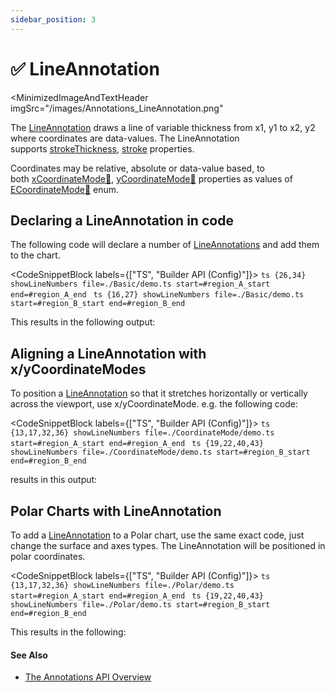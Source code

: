 ```yaml
---
sidebar_position: 3
---
```


# ✅ LineAnnotation

<MinimizedImageAndTextHeader 
    imgSrc="/images/Annotations_LineAnnotation.png"
>
The [LineAnnotation](https://www.scichart.com/documentation/js/current/typedoc/classes/lineannotation.html) draws a line of variable thickness from x1, y1 to x2, y2 where coordinates are data-values. The LineAnnotation supports [strokeThickness](https://www.scichart.com/documentation/js/current/typedoc/classes/lineannotation.html#strokethickness), [stroke](https://www.scichart.com/documentation/js/current/typedoc/classes/lineannotation.html#stroke) properties.

Coordinates may be relative, absolute or data-value based, to both [xCoordinateMode:blue_book:](https://www.scichart.com/documentation/js/current/typedoc/classes/annotationbase.html#xcoordinatemode), [yCoordinateMode:blue_book:](https://www.scichart.com/documentation/js/current/typedoc/classes/annotationbase.html#ycoordinatemode) properties as values of [ECoordinateMode:blue_book:](https://www.scichart.com/documentation/js/current/typedoc/enums/ecoordinatemode.html) enum.
</MinimizedImageAndTextHeader>

Declaring a LineAnnotation in code
----------------------------------

The following code will declare a number of [LineAnnotations](https://www.scichart.com/documentation/js/current/typedoc/classes/lineannotation.html) and add them to the chart.

<CodeSnippetBlock labels={["TS", "Builder API (Config)"]}>
    ```ts {26,34} showLineNumbers file=./Basic/demo.ts start=#region_A_start end=#region_A_end
    ```
    ```ts {16,27} showLineNumbers file=./Basic/demo.ts start=#region_B_start end=#region_B_end
    ```
</CodeSnippetBlock>

This results in the following output:

<LiveDocSnippet name="./Basic/demo" />

Aligning a LineAnnotation with x/yCoordinateModes
-------------------------------------------------

To position a [LineAnnotation](https://www.scichart.com/documentation/js/current/typedoc/classes/lineannotation.html) so that it stretches horizontally or vertically across the viewport, use x/yCoordinateMode. e.g. the following code:

<CodeSnippetBlock labels={["TS", "Builder API (Config)"]}>
    ```ts {13,17,32,36} showLineNumbers file=./CoordinateMode/demo.ts start=#region_A_start end=#region_A_end
    ```
    ```ts {19,22,40,43} showLineNumbers file=./CoordinateMode/demo.ts start=#region_B_start end=#region_B_end
    ```
</CodeSnippetBlock>

results in this output:

<LiveDocSnippet name="./CoordinateMode/demo" />

Polar Charts with LineAnnotation
--------------------------------------------

To add a [LineAnnotation](https://www.scichart.com/documentation/js/current/typedoc/classes/lineannotation.html) to a Polar chart, use the same exact code, just change the surface and axes types. The LineAnnotation will be positioned in polar coordinates.

<CodeSnippetBlock labels={["TS", "Builder API (Config)"]}>
    ```ts {13,17,32,36} showLineNumbers file=./Polar/demo.ts start=#region_A_start end=#region_A_end
    ```
    ```ts {19,22,40,43} showLineNumbers file=./Polar/demo.ts start=#region_B_start end=#region_B_end
    ```
</CodeSnippetBlock>

This results in the following:

<LiveDocSnippet name="./Polar/demo" />

#### See Also

* [The Annotations API Overview](../annotations-api-overview/)